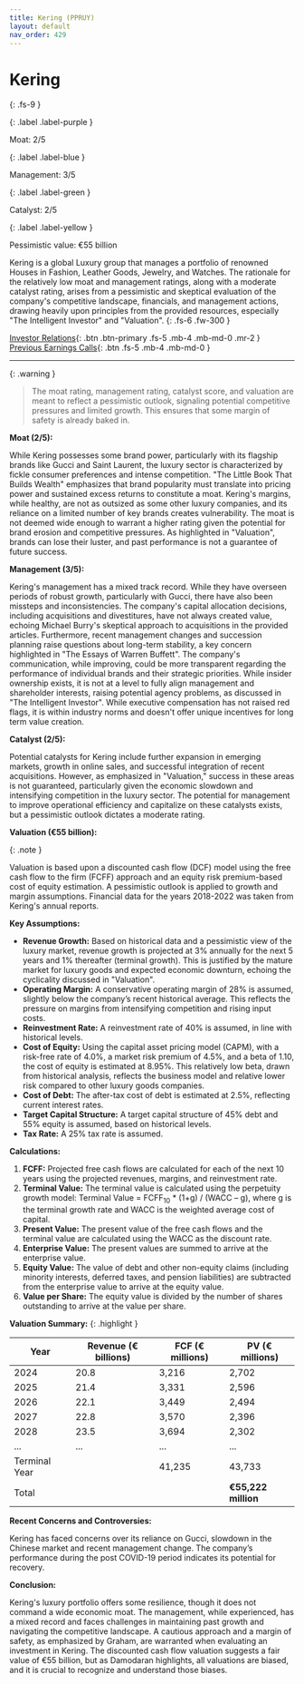 ```yaml
---
title: Kering (PPRUY)
layout: default
nav_order: 429
---
```


# Kering
{: .fs-9 }

{: .label .label-purple }

Moat: 2/5

{: .label .label-blue }

Management: 3/5

{: .label .label-green }

Catalyst: 2/5

{: .label .label-yellow }

Pessimistic value: €55 billion

Kering is a global Luxury group that manages a portfolio of renowned Houses in Fashion, Leather Goods, Jewelry, and Watches.  The rationale for the relatively low moat and management ratings, along with a moderate catalyst rating, arises from a pessimistic and skeptical evaluation of the company's competitive landscape, financials, and management actions, drawing heavily upon principles from the provided resources, especially "The Intelligent Investor" and "Valuation".
{: .fs-6 .fw-300 }

[Investor Relations](https://www.google.com/search?q=PPRUY+investor+relations){: .btn .btn-primary .fs-5 .mb-4 .mb-md-0 .mr-2 }
[Previous Earnings Calls](https://discountingcashflows.com/company/PPRUY/transcripts/){: .btn .fs-5 .mb-4 .mb-md-0 }

---

{: .warning } 
>The moat rating, management rating, catalyst score, and valuation are meant to reflect a pessimistic outlook, signaling potential competitive pressures and limited growth. This ensures that some margin of safety is already baked in.


**Moat (2/5):**

While Kering possesses some brand power, particularly with its flagship brands like Gucci and Saint Laurent, the luxury sector is characterized by fickle consumer preferences and intense competition.  "The Little Book That Builds Wealth" emphasizes that brand popularity must translate into pricing power and sustained excess returns to constitute a moat. Kering's margins, while healthy, are not as outsized as some other luxury companies, and its reliance on a limited number of key brands creates vulnerability. The moat is not deemed wide enough to warrant a higher rating given the potential for brand erosion and competitive pressures.  As highlighted in "Valuation", brands can lose their luster, and past performance is not a guarantee of future success.

**Management (3/5):**

Kering's management has a mixed track record. While they have overseen periods of robust growth, particularly with Gucci, there have also been missteps and inconsistencies. The company's capital allocation decisions, including acquisitions and divestitures, have not always created value, echoing Michael Burry's skeptical approach to acquisitions in the provided articles. Furthermore, recent management changes and succession planning raise questions about long-term stability, a key concern highlighted in "The Essays of Warren Buffett". The company's communication, while improving, could be more transparent regarding the performance of individual brands and their strategic priorities. While insider ownership exists, it is not at a level to fully align management and shareholder interests, raising potential agency problems, as discussed in "The Intelligent Investor". While executive compensation has not raised red flags, it is within industry norms and doesn't offer unique incentives for long term value creation.

**Catalyst (2/5):**

Potential catalysts for Kering include further expansion in emerging markets, growth in online sales, and successful integration of recent acquisitions. However, as emphasized in "Valuation," success in these areas is not guaranteed, particularly given the economic slowdown and intensifying competition in the luxury sector.  The potential for management to improve operational efficiency and capitalize on these catalysts exists, but a pessimistic outlook dictates a moderate rating.

**Valuation (€55 billion):**

{: .note }

Valuation is based upon a discounted cash flow (DCF) model using the free cash flow to the firm (FCFF) approach and an equity risk premium-based cost of equity estimation. A pessimistic outlook is applied to growth and margin assumptions.  Financial data for the years 2018-2022 was taken from Kering's annual reports.


**Key Assumptions:**

* **Revenue Growth:**  Based on historical data and a pessimistic view of the luxury market, revenue growth is projected at 3% annually for the next 5 years and 1% thereafter (terminal growth). This is justified by the mature market for luxury goods and expected economic downturn, echoing the cyclicality discussed in "Valuation".
* **Operating Margin:**  A conservative operating margin of 28% is assumed, slightly below the company’s recent historical average. This reflects the pressure on margins from intensifying competition and rising input costs.
* **Reinvestment Rate:**  A reinvestment rate of 40% is assumed, in line with historical levels.
* **Cost of Equity:**  Using the capital asset pricing model (CAPM), with a risk-free rate of 4.0%, a market risk premium of 4.5%, and a beta of 1.10, the cost of equity is estimated at 8.95%. This relatively low beta, drawn from historical analysis, reflects the business model and relative lower risk compared to other luxury goods companies.
* **Cost of Debt:**  The after-tax cost of debt is estimated at 2.5%, reflecting current interest rates.
* **Target Capital Structure:** A target capital structure of 45% debt and 55% equity is assumed, based on historical levels.
* **Tax Rate:**  A 25% tax rate is assumed.

**Calculations:**

1. **FCFF:** Projected free cash flows are calculated for each of the next 10 years using the projected revenues, margins, and reinvestment rate.
2. **Terminal Value:**  The terminal value is calculated using the perpetuity growth model: Terminal Value = FCFF<sub>10</sub> * (1+g) / (WACC – g), where g is the terminal growth rate and WACC is the weighted average cost of capital.
3. **Present Value:**  The present value of the free cash flows and the terminal value are calculated using the WACC as the discount rate.
4. **Enterprise Value:** The present values are summed to arrive at the enterprise value.
5. **Equity Value:**  The value of debt and other non-equity claims (including minority interests, deferred taxes, and pension liabilities) are subtracted from the enterprise value to arrive at the equity value.
6. **Value per Share:**  The equity value is divided by the number of shares outstanding to arrive at the value per share.

**Valuation Summary:**
{: .highlight }

 | Year | Revenue (€ billions) | FCF (€ millions) | PV (€ millions) |
 |---|---|---|---|
 | 2024 | 20.8 | 3,216 | 2,702 |
 | 2025 | 21.4 | 3,331 | 2,596 |
 | 2026 | 22.1 | 3,449 | 2,494 |
 | 2027 | 22.8 | 3,570 | 2,396 |
 | 2028 | 23.5 | 3,694 | 2,302 |
 | ... | ... | ... | ... |
 | Terminal Year | | 41,235 | 43,733 |
 | Total | | | **€55,222 million** |



**Recent Concerns and Controversies:**

Kering has faced concerns over its reliance on Gucci, slowdown in the Chinese market and recent management change. The company’s performance during the post COVID-19 period indicates its potential for recovery.

**Conclusion:**

Kering's luxury portfolio offers some resilience, though it does not command a wide economic moat. The management, while experienced, has a mixed record and faces challenges in maintaining past growth and navigating the competitive landscape.  A cautious approach and a margin of safety, as emphasized by Graham, are warranted when evaluating an investment in Kering.  The discounted cash flow valuation suggests a fair value of €55 billion, but as Damodaran highlights, all valuations are biased, and it is crucial to recognize and understand those biases.
